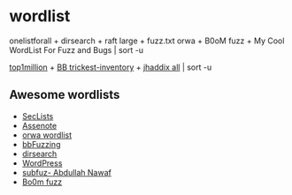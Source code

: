 # wordlist

onelistforall + dirsearch + raft large + fuzz.txt orwa + B0oM fuzz + My Cool WordList For Fuzz and Bugs | sort -u 

[top1million](https://github.com/danielmiessler/SecLists/blob/master/Discovery/DNS/subdomains-top1million-110000.txt) + [BB trickest-inventory](https://github.com/danielmiessler/SecLists/blob/master/Discovery/DNS/bug-bounty-program-subdomains-trickest-inventory.txt) + [jhaddix all](https://gist.github.com/jhaddix/86a06c5dc309d08580a018c66354a056) | sort -u

## Awesome wordlists
+ [SecLists](https://github.com/danielmiessler/SecLists)
+ [Assenote](https://wordlists.assetnote.io)
+ [orwa wordlist](https://github.com/orwagodfather)
+ [bbFuzzing](https://github.com/reewardius/bbFuzzing.txt)
+ [dirsearch](https://github.com/maurosoria/dirsearch/blob/master/db/dicc.txt)
+ [WordPress](https://github.com/WordPress/WordPress.git)
+ [subfuz- Abdullah Nawaf](https://github.com/netsecurity-as/subfuz/blob/master/subdomain_megalist.txt)
+ [Bo0m fuzz](https://github.com/Bo0oM/fuzz.txt/blob/master/fuzz.txt)

